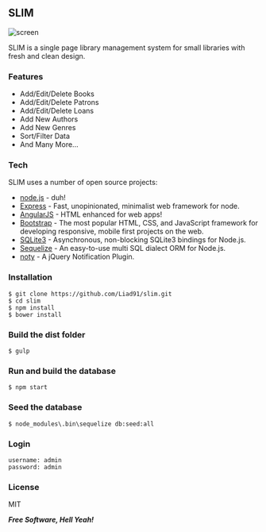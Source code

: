 ## SLIM

![screen](https://cloud.githubusercontent.com/assets/19666213/20004269/f4b4cde2-a293-11e6-8254-0688d7fd96ce.jpg)

SLIM is a single page library management system for small libraries with fresh and clean design.

### Features
* Add/Edit/Delete Books
* Add/Edit/Delete Patrons
* Add/Edit/Delete Loans
* Add New Authors
* Add New Genres
* Sort/Filter Data
* And Many More...

### Tech

SLIM uses a number of open source projects:
* [node.js](http://nodejs.org/) - duh!
* [Express](https://github.com/expressjs/express) - Fast, unopinionated, minimalist web framework for node.
* [AngularJS](https://github.com/angular/angular.js) - HTML enhanced for web apps!
* [Bootstrap](https://github.com/twbs/bootstrap) - The most popular HTML, CSS, and JavaScript framework for developing responsive, mobile first projects on the web.
* [SQLite3](https://github.com/mapbox/node-sqlite3) - Asynchronous, non-blocking SQLite3 bindings for Node.js.
* [Sequelize](https://github.com/sequelize/sequelize) - An easy-to-use multi SQL dialect ORM for Node.js.
* [noty](https://github.com/needim/noty) - A jQuery Notification Plugin.

### Installation

```
$ git clone https://github.com/Liad91/slim.git
$ cd slim
$ npm install
$ bower install
```

### Build the dist folder

```
$ gulp
```

### Run and build the database

```
$ npm start
```

### Seed the database

```
$ node_modules\.bin\sequelize db:seed:all
```

### Login
```
username: admin
password: admin
```

### License

MIT

***Free Software, Hell Yeah!***
